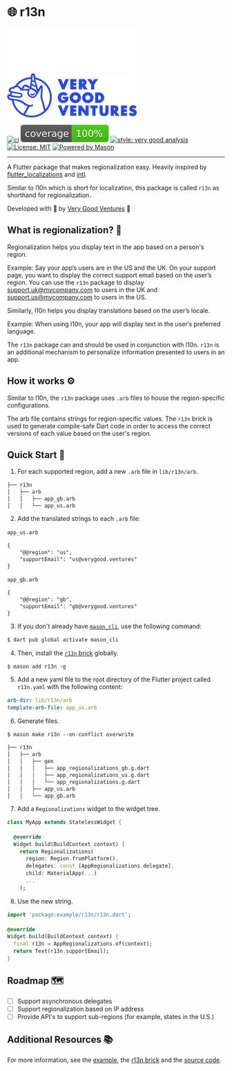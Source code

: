 # 🌐 r13n

[![Very Good Ventures][logo_white]][very_good_ventures_link_dark]
[![Very Good Ventures][logo_black]][very_good_ventures_link_light]

[![ci][ci_badge]][ci_link]
[![coverage][coverage_badge]][ci_link]
[![style: very good analysis][very_good_analysis_badge]][very_good_analysis_link]
[![License: MIT][license_badge]][license_link]
[![Powered by Mason](https://img.shields.io/endpoint?url=https%3A%2F%2Ftinyurl.com%2Fmason-badge)](https://github.com/felangel/mason)

---

A Flutter package that makes regionalization easy. Heavily inspired by [flutter_localizations][flutter_localizations_link] and [intl][intl_pub_link].

Similar to l10n which is short for localization, this package is called `r13n` as shorthand for regionalization.

Developed with 💙 by [Very Good Ventures][very_good_ventures_link] 🦄

## What is regionalization? 📍

Regionalization helps you display text in the app based on a person's region.

Example: Say your app’s users are in the US and the UK. On your support page, you want to display the correct support email based on the user’s region. You can use the `r13n` package to display support.uk@mycompany.com to users in the UK and support.us@mycompany.com to users in the US.

Similarly, l10n helps you display translations based on the user’s locale.

Example: When using l10n, your app will display text in the user’s preferred language.

The `r13n` package can and should be used in conjunction with l10n. `r13n` is an additional mechanism to personalize information presented to users in an app.

## How it works ⚙️

Similar to l10n, the `r13n` package uses `.arb` files to house the region-specific configurations.

The arb file contains strings for region-specific values. The `r13n` brick is used to generate compile-safe Dart code in order to access the correct versions of each value based on the user's region.

## Quick Start 🚀

1. For each supported region, add a new `.arb` file in `lib/r13n/arb`.

```
├── r13n
│   ├── arb
│   │   ├── app_gb.arb
│   │   └── app_us.arb
```

2. Add the translated strings to each `.arb` file:

`app_us.arb`

```arb
{
    "@@region": "us",
    "supportEmail": "us@verygood.ventures"
}
```

`app_gb.arb`

```arb
{
    "@@region": "gb",
    "supportEmail": "gb@verygood.ventures"
}
```

3. If you don't already have [`mason_cli`][mason_cli], use the following command:

```sh
$ dart pub global activate mason_cli
```

4. Then, install the [`r13n` brick][brickhub_r13n_link] globally.

```
$ mason add r13n -g
```

5. Add a new yaml file to the root directory of the Flutter project called `r13n.yaml` with the following content:

```yaml
arb-dir: lib/r13n/arb
template-arb-file: app_us.arb
```

6. Generate files.

```
$ mason make r13n --on-conflict overwrite
```

```
├── r13n
│   ├── arb
│   │   ├── gen
│   │   │   ├── app_regionalizations_gb.g.dart
│   │   │   ├── app_regionalizations_us.g.dart
│   │   │   └── app_regionalizations.g.dart
│   │   ├── app_us.arb
│   │   └── app_gb.arb
```

7. Add a `Regionalizations` widget to the widget tree.

```dart
class MyApp extends StatelessWidget {

  @override
  Widget build(BuildContext context) {
    return Regionalizations(
      region: Region.fromPlatform(),
      delegates: const [AppRegionalizations.delegate],
      child: MaterialApp(...)
      ...
    );
```

8. Use the new string.

```dart
import 'package:example/r13n/r13n.dart';

@override
Widget build(BuildContext context) {
  final r13n = AppRegionalizations.of(context);
  return Text(r13n.supportEmail);
}
```

## Roadmap 🗺

- [ ] Support asynchronous delegates
- [ ] Support regionalization based on IP address
- [ ] Provide API's to support sub-regions (for example, states in the U.S.)

## Additional Resources 📚

For more information, see the [example][example_link], the [r13n brick][brickhub_r13n_link] and the [source code][github_r13n_link].

[brickhub_r13n_link]: https://brickhub.dev/bricks/r13n
[ci_badge]: https://github.com/VeryGoodOpenSource/r13n/actions/workflows/main.yaml/badge.svg
[ci_link]: https://github.com/VeryGoodOpenSource/r13n/actions/workflows/main.yaml
[coverage_badge]: https://raw.githubusercontent.com/VeryGoodOpenSource/r13n/main/coverage_badge.svg
[example_link]: https://github.com/VeryGoodOpenSource/r13n/tree/main/example
[flutter_localizations_link]: https://api.flutter.dev/flutter/flutter_localizations/flutter_localizations-library.html
[github_r13n_link]: https://github.com/VeryGoodOpenSource/r13n
[intl_pub_link]: https://pub.dev/packages/intl
[license_badge]: https://img.shields.io/badge/license-MIT-blue.svg
[license_link]: https://opensource.org/licenses/MIT
[logo_black]: https://raw.githubusercontent.com/VGVentures/very_good_brand/main/styles/README/vgv_logo_black.png#gh-light-mode-only
[logo_white]: https://raw.githubusercontent.com/VGVentures/very_good_brand/main/styles/README/vgv_logo_white.png#gh-dark-mode-only
[mason_cli]: https://github.com/felangel/mason/tree/master/packages/mason_cli
[very_good_analysis_badge]: https://img.shields.io/badge/style-very_good_analysis-B22C89.svg
[very_good_analysis_link]: https://pub.dev/packages/very_good_analysis
[very_good_ventures_link]: https://verygood.ventures/?utm_source=github
[very_good_ventures_link_dark]: https://verygood.ventures/?utm_source=github#gh-dark-mode-only
[very_good_ventures_link_light]: https://verygood.ventures/?utm_source=github#gh-light-mode-only
